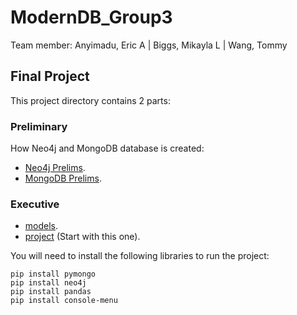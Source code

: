 # ModernDB_Group3
Team member: Anyimadu, Eric A | Biggs, Mikayla L | Wang, Tommy

## Final Project
This project directory contains 2 parts:

### Preliminary
How Neo4j and MongoDB database is created:
- [Neo4j Prelims](Neo4jPrelims).
- [MongoDB Prelims](MongoPrelims).

### Executive
- [models](models.py).
- [project](project.py) (Start with this one).

You will need to install the following libraries to run the project:

```
pip install pymongo
pip install neo4j
pip install pandas
pip install console-menu
```